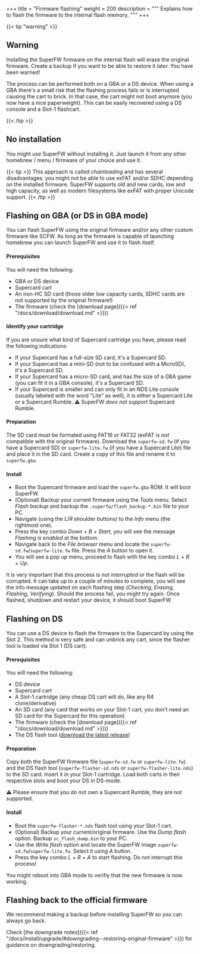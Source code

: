 +++
title = "Firmware flashing"
weight = 200
description = """
Explains how to flash the firmware to the internal flash memory.
"""
+++

{{< tip "warning" >}}

## Warning

Installing the SuperFW firmware on the internal flash will erase the original firmware.
Create a backup if you want to be able to restore it later. You have been warned!

The process can be performed both on a GBA or a DS device. When using a GBA
there's a small risk that the flashing process fails or is interrupted causing
the cart to brick. In that case, the cart might not boot anymore (you now have a
nice paperweight). This can be easily recovered using a DS console and a Slot-1 flashcart.

{{< /tip >}}

## No installation

You might use SuperFW without installing it. Just launch it from any other homebrew / menu / firmware of your choice and use it.

{{< tip >}}
This approach is called _chainloading_ and has several disadvantages: you
might not be able to use exFAT and/or SDHC depending on the installed
firmware. SuperFW supports old and new cards, low and high capacity, as
well as modern filesystems like exFAT with proper Unicode support.
{{< /tip >}}

## Flashing on GBA (or DS in GBA mode)

You can flash SuperFW using the original firmware and/or any other custom
firmware like SCFW. As long as the firmware is capable of launching homebrew
you can launch SuperFW and use it to flash itself.

#### Prerequisites

You will need the following:

  - GBA or DS device
  - Supercard cart
  - An non-HC SD card (those older low capacity cards, SDHC cards are not supported by the original firmware!)
  - The firmware (check the [download page]({{< ref "/docs/download/download.md" >}}))

#### Identify your cartridge

If you are unsure what kind of Supercard cartridge you have, please read the following indications:

 - If your Supercard has a full-size SD card, it's a Supercard SD.
 - If your Supercard has a mini-SD (not to be confused with a MicroSD), it's a Supercard SD.
 - If your Supercard has a micro-SD card, and has the size of a GBA game (you can fit it in a GBA console), it's a Supercard SD.
 - If your Supercard is smaller and can only fit in an NDS Lite console (usually labeled with the word "Lite" as well), it is either a Supercard Lite or a Supercard Rumble. ⚠️ SuperFW *does not support* Supercard Rumble.

#### Preparation

The SD card must be formated using FAT16 or FAT32 (exFAT is *not* compatible with the original firmware). Download the `superfw-sd.fw` (if you have a Supercard SD) or `superfw-lite.fw` (if you have a Supercard Lite) file and place it in the SD card. Create a copy of this file and rename it to `superfw.gba`.

#### Install

  - Boot the Supercard firmware and load the `superfw.gba` ROM. It will boot SuperFW.
  - (Optional) Backup your current firmware using the _Tools_ menu. Select _Flash backup_ and backup the `.superfw/flash_backup-*.bin` file to your PC.
  - Navigate (using the _L_/_R_ shoulder buttons) to the _Info_ menu (the rightmost one).
  - Press the key combo _Down_ + _B_ + _Start_, you will see the message _Flashing is enabled_ at the bottom.
  - Navigate back to the _File browser_ menu and locate the `superfw-sd.fw`/`superfw-lite.fw` file. Press the _A_ button to open it.
  - You will see a pop up menu, proceed to flash with the key combo _L_ + _R_ + _Up_.

It is very important that this process *is not interrupted* or the flash will be corrupted. It can take up to a couple of minutes to complete, you will see the info message updated on each flashing step (_Checking_, _Erasing_, _Flashing_, _Verifying_). Should the process fail, you might try again. Once flashed, shutdown and restart your device, it should boot SuperFW.


## Flashing on DS

You can use a DS device to flash the firmware to the Supercard by using the Slot 2. This method is very safe and can unbrick any cart, since the flasher tool is loaded via Slot 1 (DS cart).

#### Prerequisites

You will need the following:

  - DS device
  - Supercard cart
  - A Slot-1 cartridge (any cheap DS cart will do, like any R4 clone/derivative)
  - An SD card (any card that works on your Slot-1 cart, you don't need an SD card for the Supercard for this operation)
  - The firmware (check the [download page]({{< ref "/docs/download/download.md" >}}))
  - The DS flash tool ([download the latest release](https://github.com/davidgfnet/superfw-nds-flasher-tool/releases))

#### Preparation

Copy both the SuperFW firmware file (`superfw-sd.fw` or `superfw-lite.fw`) and the DS flash tool (`superfw-flasher-sd.nds` or `superfw-flasher-lite.nds`) to the SD card. Insert it in your Slot-1 cartridge. Load both carts in their respective slots and boot your DS in DS-mode.

⚠️ Please ensure that you *do not* own a Supercard Rumble, they are *not* supported.

#### Install

  - Boot the `superfw-flasher-*.nds` flash tool using your Slot-1 cart.
  - (Optional) Backup your current/original firmware. Use the _Dump flash_ option. Backup `sc_flash_dump.bin` to your PC.
  - Use the _Write flash_ option and locate the SuperFW image `superfw-sd.fw`/`superfw-lite.fw`. Select it using _A_ button.
  - Press the key combo _L_ + _R_ + _A_ to start flashing. Do not interrupt this process!

You might reboot into GBA mode to verifiy that the new firmware is now working.

## Flashing back to the official firmware

We recommend making a backup before installing SuperFW so you can always go back.

Check [the downgrade notes]({{< ref "/docs/install/upgrade/#downgrading--restoring-original-firmware" >}})
for guidance on downgrading/restoring.

